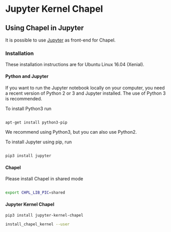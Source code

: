 # Jupyter Kernel Chapel

## Using Chapel in Jupyter

It is possible to use [Jupyter](http://www.jupyter.org) as front-end for Chapel.

### Installation

These installation instructions are for Ubuntu Linux 16.04 (Xenial).

#### Python and Jupyter

If you want to run the Jupyter notebook locally on your computer, you need a recent version
of Python 2 or 3 and Jupyter installed. The use of Python 3 is recommended.

To install Python3 run

```bash

apt-get install python3-pip
```

We recommend using Python3, but you can also use Python2.

To install Jupyter using pip, run

```bash

pip3 install jupyter
```

#### Chapel

Please install Chapel in shared mode

```bash

export CHPL_LIB_PIC=shared
```

#### Jupyter Kernel Chapel

```bash
pip3 install jupyter-kernel-chapel

install_chapel_kernel --user
```
